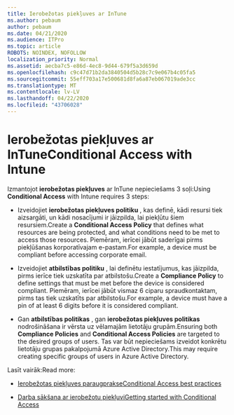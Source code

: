 ```yaml
---
title: Ierobežotas piekļuves ar InTune
ms.author: pebaum
author: pebaum
ms.date: 04/21/2020
ms.audience: ITPro
ms.topic: article
ROBOTS: NOINDEX, NOFOLLOW
localization_priority: Normal
ms.assetid: aecba7c5-e86d-4ec8-9d44-679f5a3d659d
ms.openlocfilehash: c9c47d71b2da3840504d5b28c7c9e067b4c05fa5
ms.sourcegitcommit: 55eff703a17e500681d8fa6a87eb067019ade3cc
ms.translationtype: MT
ms.contentlocale: lv-LV
ms.lasthandoff: 04/22/2020
ms.locfileid: "43706028"
---
```

# <a name="conditional-access-with-intune"></a><span data-ttu-id="5c9a8-102">Ierobežotas piekļuves ar InTune</span><span class="sxs-lookup"><span data-stu-id="5c9a8-102">Conditional Access with Intune</span></span>

<span data-ttu-id="5c9a8-103">Izmantojot **ierobežotas piekļuves** ar InTune nepieciešams 3 soļi:</span><span class="sxs-lookup"><span data-stu-id="5c9a8-103">Using **Conditional Access** with Intune requires 3 steps:</span></span> 
  
- <span data-ttu-id="5c9a8-104">Izveidojiet **ierobežotas piekļuves politiku** , kas definē, kādi resursi tiek aizsargāti, un kādi nosacījumi ir jāizpilda, lai piekļūtu šiem resursiem.</span><span class="sxs-lookup"><span data-stu-id="5c9a8-104">Create a **Conditional Access Policy** that defines what resources are being protected, and what conditions need to be met to access those resources.</span></span> <span data-ttu-id="5c9a8-105">Piemēram, ierīcei jābūt saderīgai pirms piekļūšanas korporatīvajam e-pastam.</span><span class="sxs-lookup"><span data-stu-id="5c9a8-105">For example, a device must be compliant before accessing corporate email.</span></span> 
    
- <span data-ttu-id="5c9a8-106">Izveidojiet **atbilstības politiku** , lai definētu iestatījumus, kas jāizpilda, pirms ierīce tiek uzskatīta par atbilstošu.</span><span class="sxs-lookup"><span data-stu-id="5c9a8-106">Create a **Compliance Policy** to define settings that must be met before the device is considered compliant.</span></span> <span data-ttu-id="5c9a8-107">Piemēram, ierīcei jābūt vismaz 6 ciparu spraudkontaktam, pirms tas tiek uzskatīts par atbilstošu.</span><span class="sxs-lookup"><span data-stu-id="5c9a8-107">For example, a device must have a pin of at least 6 digits before it is considered compliant.</span></span> 
    
- <span data-ttu-id="5c9a8-108">Gan **atbilstības politikas** , gan **ierobežotas piekļuves politikas** nodrošināšana ir vērsta uz vēlamajām lietotāju grupām.</span><span class="sxs-lookup"><span data-stu-id="5c9a8-108">Ensuring both **Compliance Policies** and **Conditional Access Policies** are targeted to the desired groups of users.</span></span> <span data-ttu-id="5c9a8-109">Tas var būt nepieciešams izveidot konkrētu lietotāju grupas pakalpojumā Azure Active Directory.</span><span class="sxs-lookup"><span data-stu-id="5c9a8-109">This may require creating specific groups of users in Azure Active Directory.</span></span> 
    
<span data-ttu-id="5c9a8-110">Lasīt vairāk:</span><span class="sxs-lookup"><span data-stu-id="5c9a8-110">Read more:</span></span>
  
- [<span data-ttu-id="5c9a8-111">Ierobežotas piekļuves paraugprakse</span><span class="sxs-lookup"><span data-stu-id="5c9a8-111">Conditional Access best practices</span></span>](https://docs.microsoft.com/azure/active-directory/conditional-access/best-practices)
    
- [<span data-ttu-id="5c9a8-112">Darba sākšana ar ierobežotu piekļuvi</span><span class="sxs-lookup"><span data-stu-id="5c9a8-112">Getting started with Conditional Access </span></span>](https://docs.microsoft.com/azure/active-directory/active-directory-conditional-access-azure-portal-get-started)
    

